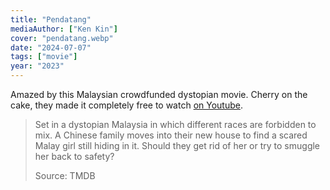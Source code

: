 ```yaml
---
title: "Pendatang"
mediaAuthor: ["Ken Kin"]
cover: "pendatang.webp"
date: "2024-07-07"
tags: ["movie"]
year: "2023"
---
```


Amazed by this Malaysian crowdfunded dystopian movie. Cherry on the cake, they made it completely free to watch [on Youtube](https://www.youtube.com/watch?v=yI50AwTDpiU).

> Set in a dystopian Malaysia in which different races are forbidden to mix. A Chinese family moves into their new house to find a scared Malay girl still hiding in it. Should they get rid of her or try to smuggle her back to safety?
>
> Source: TMDB

